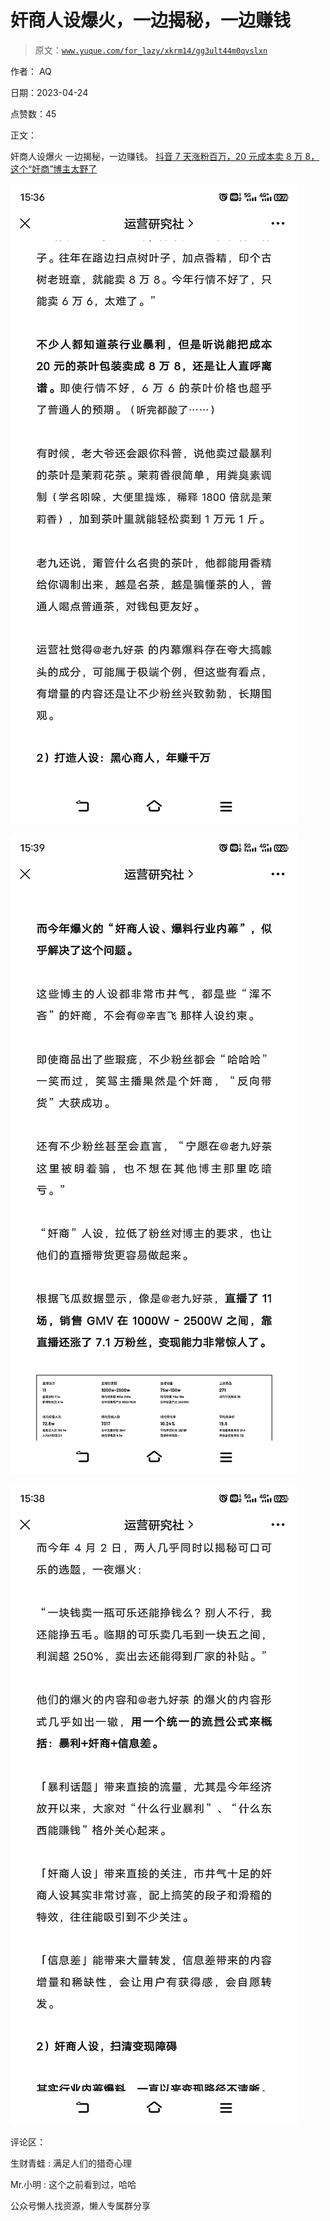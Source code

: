 # 奸商人设爆火，一边揭秘，一边赚钱

> 原文：[`www.yuque.com/for_lazy/xkrm14/gg3ult44m0qvslxn`](https://www.yuque.com/for_lazy/xkrm14/gg3ult44m0qvslxn)

作者： AQ

日期：2023-04-24

点赞数：45

正文：

奸商人设爆火 一边揭秘，一边赚钱。 [抖音 7 天涨粉百万，20 元成本卖 8 万 8，这个“奸商”博主太野了](https://mp.weixin.qq.com/s/CXubCvlXmxLY6ZHELul1lg)

![](img/0829ae6e042d052dfce0f94b28246b41.png)

![](img/78a2e876087adda2a1c9b9461d071e6a.png)

![](img/528b473b3be9142490b15780c9ea94de.png)

评论区：

生财青蛙 : 满足人们的猎奇心理

Mr.小明 : 这个之前看到过，哈哈

公众号懒人找资源，懒人专属群分享

